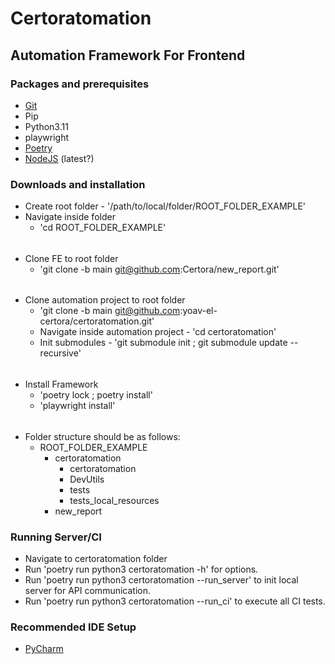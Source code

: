 # Certoratomation
## Automation Framework For Frontend

### Packages and prerequisites

- [Git](https://git-scm.com/downloads)
- Pip
- Python3.11
- playwright
- [Poetry](https://python-poetry.org/docs/)
- [NodeJS](https://nodejs.org/en/download) (latest?)

### Downloads and installation

- Create root folder - '/path/to/local/folder/ROOT_FOLDER_EXAMPLE'
- Navigate inside folder 
  - 'cd ROOT_FOLDER_EXAMPLE'
######
- Clone FE to root folder 
  - 'git clone -b main git@github.com:Certora/new_report.git'
######
- Clone automation project to root folder 
  - 'git clone -b main git@github.com:yoav-el-certora/certoratomation.git'
  - Navigate inside automation project - 'cd certoratomation'
  - Init submodules - 'git submodule init ; git submodule update --recursive'
######
- Install Framework
  - 'poetry lock ; poetry install'
  - 'playwright install'
######
- Folder structure should be as follows:
  - ROOT_FOLDER_EXAMPLE
    - certoratomation
      - certoratomation
      - DevUtils
      - tests
      - tests_local_resources
    - new_report


### Running Server/CI

- Navigate to certoratomation folder
- Run 'poetry run python3 certoratomation -h' for options.
- Run 'poetry run python3 certoratomation --run_server' to init local server for API communication.
- Run 'poetry run python3 certoratomation --run_ci' to execute all CI tests.



### Recommended IDE Setup

- [PyCharm](https://www.jetbrains.com/pycharm/download)
